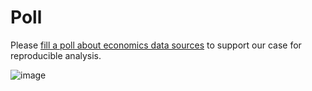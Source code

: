 Poll
====

Please [fill a poll about economics data sources](https://goo.gl/2wY43R) to support our case for reproducible analysis.  

![image](https://user-images.githubusercontent.com/9265326/32418943-5fe31410-c283-11e7-9c18-b191def74316.png)
